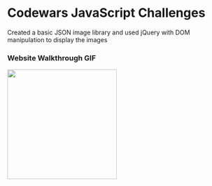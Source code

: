 # Codewars JavaScript Challenges

Created a basic JSON image library and used jQuery with DOM manipulation to display the images

### Website Walkthrough GIF
<img src="http://g.recordit.co/ITUPENdHwR.gif" width=250><br>